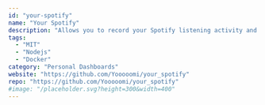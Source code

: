 ```yaml
---
id: "your-spotify"
name: "Your Spotify"
description: "Allows you to record your Spotify listening activity and have statistics about them served through a Web application."
tags:
  - "MIT"
  - "Nodejs"
  - "Docker"
category: "Personal Dashboards"
website: "https://github.com/Yooooomi/your_spotify"
repo: "https://github.com/Yooooomi/your_spotify"
#image: "/placeholder.svg?height=300&width=400"
---
```


